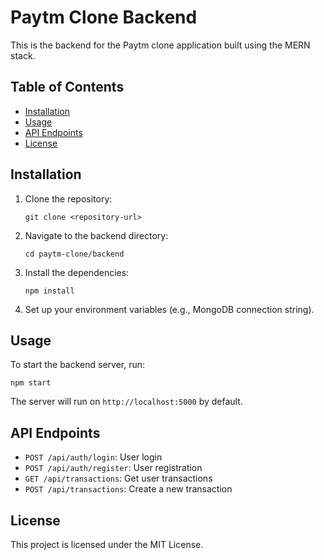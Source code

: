 # Paytm Clone Backend

This is the backend for the Paytm clone application built using the MERN stack.

## Table of Contents

- [Installation](#installation)
- [Usage](#usage)
- [API Endpoints](#api-endpoints)
- [License](#license)

## Installation

1. Clone the repository:
   ```
   git clone <repository-url>
   ```

2. Navigate to the backend directory:
   ```
   cd paytm-clone/backend
   ```

3. Install the dependencies:
   ```
   npm install
   ```

4. Set up your environment variables (e.g., MongoDB connection string).

## Usage

To start the backend server, run:
```
npm start
```

The server will run on `http://localhost:5000` by default.

## API Endpoints

- `POST /api/auth/login`: User login
- `POST /api/auth/register`: User registration
- `GET /api/transactions`: Get user transactions
- `POST /api/transactions`: Create a new transaction

## License

This project is licensed under the MIT License.